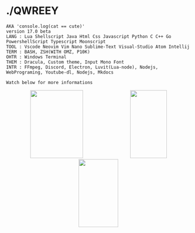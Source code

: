 <div align = left>

# ./QWREEY
```
AKA 'console.log(cat == cute)'
version 17.0 beta
LANG : Lua Shellscript Java Html Css Javascript Python C C++ Go PowershellScript Typescript Moonscript
TOOL : Vscode Neovim Vim Nano Sublime-Text Visual-Studio Atom Intellij
TERM : BASH, ZSH(WITH OMZ, P10K)
OHTR : Windows Terminal
THEM : Dracula, Custom theme, Input Mono Font
INTR : FFmpeg, Discord, Electron, Luvit(Lua-node), Nodejs, WebPrograming, Youtube-dl, Nodejs, Mkdocs

Watch below for more informations
```

<div align = center>
  <img width=53.5% height=186px src="https://github-readme-stats.vercel.app/api?username=qwreey75&count_private=true&show_icons=true&theme=radical" />
  <img width=44.5% height=186px src="https://github-readme-stats.vercel.app/api/top-langs/?username=qwreey75&theme=radical&layout=compact" />
  <a href="https://discord.com/users/367946917197381644" target="_blank">
    <img width=46.5% height=186px src="https://lanyard.cnrad.dev/api/367946917197381644" />
  </a>
 </div>
<!-- 이미지도 [<img>]() 이렇게 감싸서 링크 넣을 수 있음 -->
